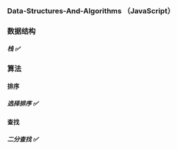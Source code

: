 ### Data-Structures-And-Algorithms （JavaScript）

### 数据结构

##### 栈 ✅

### 算法

#### 排序

##### 选择排序 ✅

#### 查找

##### 二分查找 ✅

